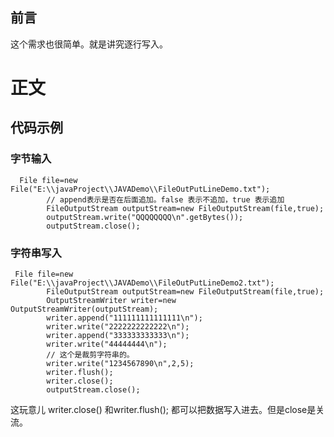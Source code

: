 ## 前言
这个需求也很简单。就是讲究逐行写入。
# 正文
## 代码示例
### 字节输入
````aidl
  File file=new File("E:\\javaProject\\JAVADemo\\FileOutPutLineDemo.txt");
        // append表示是否在后面追加。false 表示不追加，true 表示追加
        FileOutputStream outputStream=new FileOutputStream(file,true);
        outputStream.write("QQQQQQQQ\n".getBytes());
        outputStream.close();
````
### 字符串写入
````aidl
 File file=new File("E:\\javaProject\\JAVADemo\\FileOutPutLineDemo2.txt");
        FileOutputStream outputStream=new FileOutputStream(file,true);
        OutputStreamWriter writer=new OutputStreamWriter(outputStream);
        writer.append("111111111111111\n");
        writer.write("2222222222222\n");
        writer.append("333333333333\n");
        writer.write("44444444\n");
        // 这个是裁剪字符串的。
        writer.write("1234567890\n",2,5);
        writer.flush();
        writer.close();
        outputStream.close();
````
这玩意儿  writer.close() 和writer.flush(); 都可以把数据写入进去。但是close是关流。